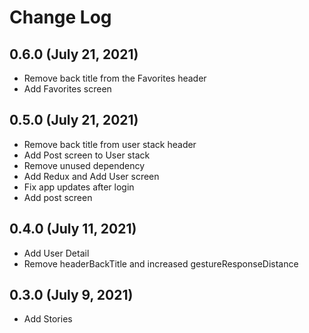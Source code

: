 # Change Log

## 0.6.0 (July 21, 2021)

- Remove back title from the Favorites header
- Add Favorites screen

## 0.5.0 (July 21, 2021)

- Remove back title from user stack header
- Add Post screen to User stack
- Remove unused dependency
- Add Redux and Add User screen
- Fix app updates after login
- Add post screen

## 0.4.0 (July 11, 2021)

- Add User Detail
- Remove headerBackTitle and increased gestureResponseDistance

## 0.3.0 (July 9, 2021)

- Add Stories
